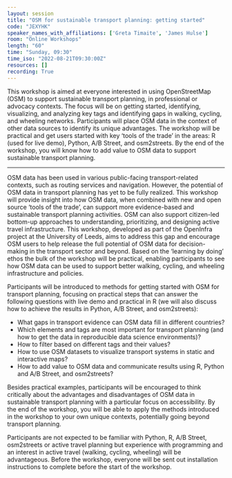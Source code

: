 ```yaml
---
layout: session
title: "OSM for sustainable transport planning: getting started"
code: "JEXYHK"
speaker_names_with_affiliations: ['Greta Timaite', 'James Hulse']
room: "Online Workshops"
length: "60"
time: "Sunday, 09:30"
time_iso: "2022-08-21T09:30:00Z"
resources: []
recording: True
---
```


This workshop is aimed at everyone interested in using OpenStreetMap (OSM) to support sustainable transport planning, in professional or advocacy contexts. The focus will be on getting started, identifying, visualizing, and analyzing key tags and identifying gaps in walking, cycling, and wheeling networks. Participants will place OSM data in the context of other data sources to identify its unique advantages. The workshop will be practical and get users started with key ‘tools of the trade’ in the areas: R (used for live demo), Python, A/B Street, and osm2streets. By the end of the workshop, you will know how to add value to OSM data to support sustainable transport planning.

<hr>

OSM data has been used in various public-facing transport-related contexts, such as routing services and navigation. However, the potential of OSM data in transport planning has yet to be fully realized. This workshop will provide insight into how OSM data, when combined with new and open source ‘tools of the trade’, can support more evidence-based and sustainable transport planning activities. OSM can also support citizen-led bottom-up approaches to understanding, prioritizing, and designing active travel infrastructure. This workshop, developed as part of the OpenInfra project at the University of Leeds, aims to address this gap and encourage OSM users to help release the full potential of OSM data for decision-making in the transport sector and beyond. Based on the ‘learning by doing’ ethos the bulk of the workshop will be practical, enabling participants to see how OSM data can be used to support better walking, cycling, and wheeling infrastructure and policies.

Participants will be introduced to methods for getting started with OSM for transport planning, focusing on practical steps that can answer the following questions with live demo and practical in R (we will also discuss how to achieve the results in Python, A/B Street, and osm2streets):

- What gaps in transport evidence can OSM data fill in different countries?
- Which elements and tags are most important for transport planning (and how to get the data in reproducible data science environments)?
- How to filter based on different tags and their values?
- How to use OSM datasets to visualize transport systems in static and interactive maps?
- How to add value to OSM data and communicate results using R, Python and A/B Street, and osm2streets?

Besides practical examples, participants will be encouraged to think critically about the advantages and disadvantages of OSM data in  sustainable transport planning  with a particular focus on accessibility. By the end of the workshop, you will be able to apply the methods introduced in the workshop to your own unique contexts, potentially going beyond transport planning.

Participants are not expected to be familiar with Python, R, A/B Street, osm2streets or active travel planning but experience with programming and an interest in active travel (walking, cycling, wheeling) will be advantageous. Before the workshop, everyone will be sent out installation instructions to complete before the start of the workshop.

